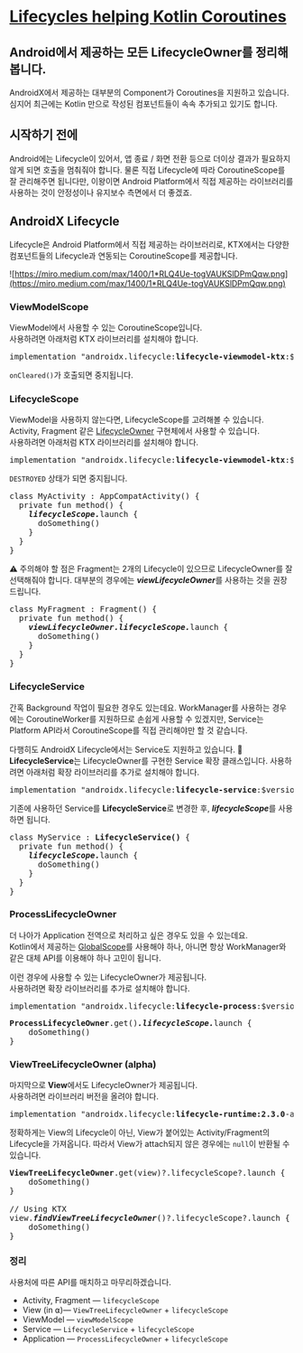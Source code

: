 # [Lifecycles helping Kotlin Coroutines](https://fornewid.medium.com/lifecycles-helping-kotlin-coroutines-275991883ba8)
## Android에서 제공하는 모든 LifecycleOwner를 정리해봅니다.

AndroidX에서 제공하는 대부분의 Component가 Coroutines을 지원하고 있습니다. 심지어 최근에는 Kotlin 만으로 작성된 컴포넌트들이 속속 추가되고 있기도 합니다.

## 시작하기 전에
Android에는 Lifecycle이 있어서, 앱 종료 / 화면 전환 등으로 더이상 결과가 필요하지 않게 되면 호출을 멈춰줘야 합니다. 물론 직접 Lifecycle에 따라 CoroutineScope를 잘 관리해주면 됩니다만, 이왕이면 Android Platform에서 직접 제공하는 라이브러리를 사용하는 것이 안정성이나 유지보수 측면에서 더 좋겠죠.

## AndroidX Lifecycle
Lifecycle은 Android Platform에서 직접 제공하는 라이브러리로, KTX에서는 다양한 컴포넌트들의 Lifecycle과 연동되는 CoroutineScope를 제공합니다.

![https://miro.medium.com/max/1400/1*RLQ4Ue-togVAUKSlDPmQqw.png](https://miro.medium.com/max/1400/1*RLQ4Ue-togVAUKSlDPmQqw.png)

### ViewModelScope
ViewModel에서 사용할 수 있는 CoroutineScope입니다.  
사용하려면 아래처럼 KTX 라이브러리를 설치해야 합니다.

<pre>
implementation "androidx.lifecycle:<b>lifecycle-viewmodel-ktx</b>:$version"
</pre>

`onCleared()`가 호출되면 중지됩니다.

### LifecycleScope
ViewModel을 사용하지 않는다면, LifecycleScope를 고려해볼 수 있습니다. Activity, Fragment 같은 [LifecycleOwner](https://developer.android.com/reference/androidx/lifecycle/LifecycleOwner) 구현체에서 사용할 수 있습니다.  
사용하려면 아래처럼 KTX 라이브러리를 설치해야 합니다.

<pre>
implementation "androidx.lifecycle:<b>lifecycle-viewmodel-ktx</b>:$version"
</pre>

`DESTROYED` 상태가 되면 중지됩니다.

<pre>
class MyActivity : AppCompatActivity() {
  private fun method() {
    <b><i>lifecycleScope.</i></b>launch {
      doSomething()
    }
  }
}
</pre>

⚠️ 주의해야 할 점은 Fragment는 2개의 Lifecycle이 있으므로 LifecycleOwner를 잘 선택해줘야 합니다. 대부분의 경우에는 ***viewLifecycleOwner***를 사용하는 것을 권장드립니다.
<pre>
class MyFragment : Fragment() {
  private fun method() {
    <b><i>viewLifecycleOwner.lifecycleScope.</i></b>launch {
      doSomething()
    }
  }
}
</pre>

### LifecycleService
간혹 Background 작업이 필요한 경우도 있는데요. WorkManager를 사용하는 경우에는 CoroutineWorker를 지원하므로 손쉽게 사용할 수 있겠지만, Service는 Platform API라서 CoroutineScope를 직접 관리해야만 할 것 같습니다.

다행히도 AndroidX Lifecycle에서는 Service도 지원하고 있습니다. 👏  
**LifecycleService**는 LifecycleOwner를 구현한 Service 확장 클래스입니다.
사용하려면 아래처럼 확장 라이브러리를 추가로 설치해야 합니다.

<pre>
implementation "androidx.lifecycle:<b>lifecycle-service</b>:$version"
</pre>

기존에 사용하던 Service를 **LifecycleService**로 변경한 후, ***lifecycleScope***를 사용하면 됩니다.

<pre>
class MyService : <b>LifecycleService()</b> {
  private fun method() {
    <b><i>lifecycleScope.</i></b>launch {
      doSomething()
    }
  }
}
</pre>

### ProcessLifecycleOwner
더 나아가 Application 전역으로 처리하고 싶은 경우도 있을 수 있는데요.  
Kotlin에서 제공하는 [GlobalScope](https://kotlin.github.io/kotlinx.coroutines/kotlinx-coroutines-core/kotlinx.coroutines/-global-scope/)를 사용해야 하나, 아니면 항상 WorkManager와 같은 대체 API를 이용해야 하나 고민이 됩니다.

이런 경우에 사용할 수 있는 LifecycleOwner가 제공됩니다.  
사용하려면 확장 라이브러리를 추가로 설치해야 합니다.

<pre>
implementation "androidx.lifecycle:<b>lifecycle-process</b>:$version"
</pre>

<pre>
<b>ProcessLifecycleOwner</b>.get()<b><i>.lifecycleScope.</i></b>launch {
    doSomething()
}
</pre>

### ViewTreeLifecycleOwner (alpha)
마지막으로 **View**에서도 LifecycleOwner가 제공됩니다.  
사용하려면 라이브러리 버전을 올려야 합니다.

<pre>
implementation "androidx.lifecycle:<b>lifecycle-runtime:2.3.0</b>-alpha07"
</pre>

정확하게는 View의 Lifecycle이 아닌, View가 붙어있는 Activity/Fragment의 Lifecycle을 가져옵니다. 따라서 View가 attach되지 않은 경우에는 `null`이 반환될 수 있습니다.

<pre>
<b>ViewTreeLifecycleOwner</b>.get(view)?.lifecycleScope?.launch {
    doSomething()
}

// Using KTX
view.<b><i>findViewTreeLifecycleOwner</i></b>()?.lifecycleScope?.launch {
    doSomething()
}
</pre>

### 정리
사용처에 따른 API를 매치하고 마무리하겠습니다.

* Activity, Fragment — `lifecycleScope`
* View (in ⍺)— `ViewTreeLifecycleOwner` + `lifecycleScope`
* ViewModel — `viewModelScope`
* Service — `LifecycleService` + `lifecycleScope`
* Application — `ProcessLifecycleOwner` + `lifecycleScope`
